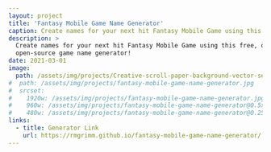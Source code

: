 ```yaml
---
layout: project
title: 'Fantasy Mobile Game Name Generator'
caption: Create names for your next hit Fantasy Mobile Game using this generator!
description: >
  Create names for your next hit Fantasy Mobile Game using this free, online, and
  open-source game name generator!
date: 2021-03-01
image: 
  path: /assets/img/projects/Creative-scroll-paper-background-vector-set-04.svg
#  path: /assets/img/projects/fantasy-mobile-game-name-generator.jpg
#  srcset: 
#    1920w: /assets/img/projects/fantasy-mobile-game-name-generator.jpg
#    960w: /assets/img/projects/fantasy-mobile-game-name-generator@0.5x.jpg
#    480w: /assets/img/projects/fantasy-mobile-game-name-generator@0.25x.jpg
links:
  - title: Generator Link
    url: https://rmgrimm.github.io/fantasy-mobile-game-name-generator/
---
```


